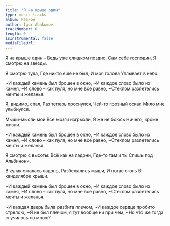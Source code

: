 ```yaml
---
title: "Я на крыше один"
type: music-tracks
album: Разное
author: Igor Abakumov
trackNumber: 0
length: 0
isInstrumental: false
mediaFileUrl: 
---
```


Я на крыше один – 
Ведь уже слишком поздно,
Сам себе господин,
Я смотрю на звёзды.

Я смотрю туда,
Где никто ещё не был,
И моя голова
Уплывает в небо.

~И каждый камень был брошен в окно,
~И каждое слово было из камня,
~И слово – как пуля, но мне всё равно,
~Стеклом разлетелись мечты и желанья.

Я, видимо, спал,
Раз теперь проснулся,
Чей-то грозный оскал
Мило мне улыбнулся.

Мыши-мысли мои
Все мозги изгрызли,
Я же не боюсь
Ничего, кроме жизни.

~И каждый камень был брошен в окно,
~И каждое слово было из камня,
~И слово – как пуля, но мне всё равно,
~Стеклом разлетелись мечты и желанья.

Я смотрю с высоты:
Всё как на ладони,
Где-то там и ты
Спишь под Альбинони.

В кулак сжалась ладонь,
Разбежались мыши,
И погас огонь
В канделябре крыши.

~И каждый камень был брошен в окно,
~И каждое слово было из камня,
~И слово – как пуля, но мне всё равно,
~Стеклом разлетелись мечты и желанья.

~И каждая дверь была разбита плечом,
~И каждое сердце пробито стрелою,
~Я не был плечом, я тут вообще ни при чём,
~Но что же тогда случилось со мною?

